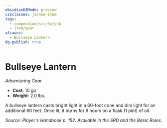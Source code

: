```yaml
---
obsidianUIMode: preview
cssclasses: json5e-item
tags:
  - compendium/src/5e/phb
  - item/gear
aliases:
  - Bullseye Lantern
dg-publish: true
---
```

# Bullseye Lantern
*Adventuring Gear*  

- **Cost**: 10 gp
- **Weight**: 2.0 lbs.

A bullseye lantern casts bright light in a 60-foot cone and dim light for an additional 60 feet. Once lit, it burns for 6 hours on a flask (1 pint) of oil.

*Source: Player's Handbook p. 152. Available in the SRD and the Basic Rules.*